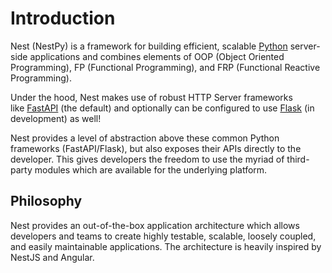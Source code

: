 # Introduction

Nest (NestPy) is a framework for building efficient, scalable [Python](https://python.org/) server-side applications and combines elements of OOP (Object Oriented Programming), FP (Functional Programming), and FRP (Functional Reactive Programming).

Under the hood, Nest makes use of robust HTTP Server frameworks like [FastAPI](https://github.com/tiangolo/fastapi) (the default) and optionally can be configured to use [Flask](https://github.com/pallets/flask) (in development) as well!

Nest provides a level of abstraction above these common Python frameworks (FastAPI/Flask), but also exposes their APIs directly to the developer. This gives developers the freedom to use the myriad of third-party modules which are available for the underlying platform.

## Philosophy

Nest provides an out-of-the-box application architecture which allows developers and teams to create highly testable, scalable, loosely coupled, and easily maintainable applications. The architecture is heavily inspired by NestJS and Angular.
